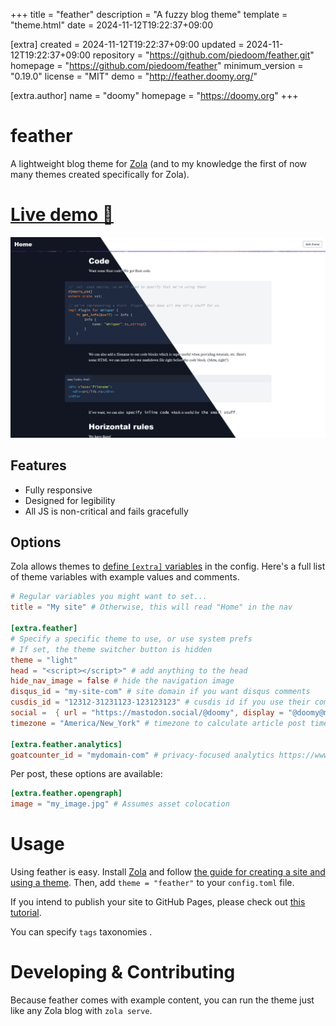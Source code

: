 
+++
title = "feather"
description = "A fuzzy blog theme"
template = "theme.html"
date = 2024-11-12T19:22:37+09:00

[extra]
created = 2024-11-12T19:22:37+09:00
updated = 2024-11-12T19:22:37+09:00
repository = "https://github.com/piedoom/feather.git"
homepage = "https://github.com/piedoom/feather"
minimum_version = "0.19.0"
license = "MIT"
demo = "http://feather.doomy.org/"

[extra.author]
name = "doomy"
homepage = "https://doomy.org"
+++        

# feather
A lightweight blog theme for [Zola](https://www.getzola.org/) (and to my knowledge the first of now
many themes created specifically for Zola).

# [Live demo 🔗](https://feather.doomy.org/)

[![screenshot](screenshot.png)](https://feather.doomy.org/)

## Features

- Fully responsive
- Designed for legibility
- All JS is non-critical and fails gracefully

## Options
Zola allows themes to [define `[extra]` variables](https://www.getzola.org/documentation/getting-started/configuration/)
in the config. Here's a full list of theme variables with example values and comments.

```toml
# Regular variables you might want to set...
title = "My site" # Otherwise, this will read "Home" in the nav

[extra.feather]
# Specify a specific theme to use, or use system prefs
# If set, the theme switcher button is hidden
theme = "light"
head = "<script></script>" # add anything to the head
hide_nav_image = false # hide the navigation image
disqus_id = "my-site-com" # site domain if you want disqus comments
cusdis_id = "12312-31231123-123123123" # cusdis id if you use their comment service
social =  { url = "https://mastodon.social/@doomy", display = "@doomy@mastodon.social" } # generic social to show on pages
timezone = "America/New_York" # timezone to calculate article post times

[extra.feather.analytics]
goatcounter_id = "mydomain-com" # privacy-focused analytics https://www.goatcounter.com
```

Per post, these options are available:

```toml
[extra.feather.opengraph]
image = "my_image.jpg" # Assumes asset colocation
```

# Usage
Using feather is easy.  Install [Zola](https://www.getzola.org/) and follow
[the guide for creating a site and using a theme](https://www.getzola.org/documentation/themes/installing-and-using-themes/).  Then,
add `theme = "feather"` to your `config.toml` file.

If you intend to publish your site to GitHub Pages, please check out [this
tutorial](https://www.getzola.org/documentation/deployment/github-pages/).

You can specify `tags` taxonomies .

# Developing & Contributing
Because feather comes with example content, you can run the theme just like any Zola
blog with `zola serve`.

        